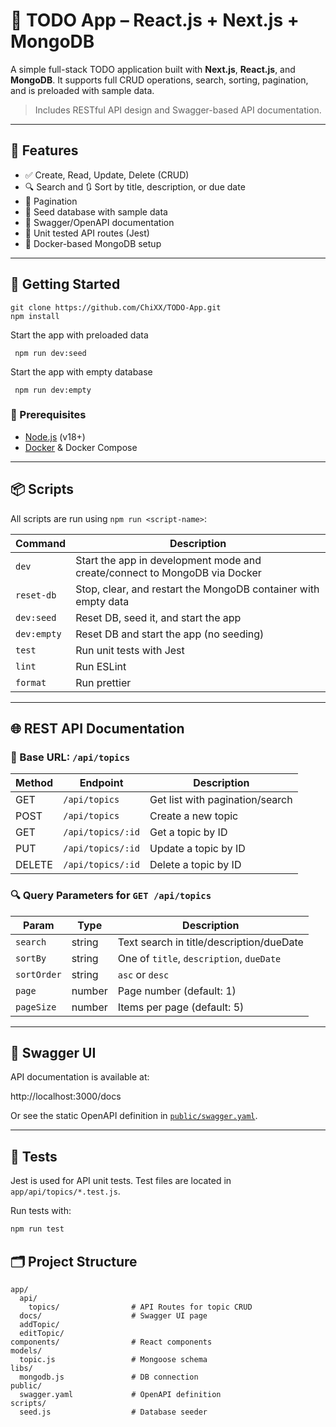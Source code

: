 # 📝 TODO App – React.js + Next.js + MongoDB

A simple full-stack TODO application built with **Next.js**, **React.js**, and **MongoDB**. It supports full CRUD operations, search, sorting, pagination, and is preloaded with sample data.

> Includes RESTful API design and Swagger-based API documentation.

---

## 🧠 Features

- ✅ Create, Read, Update, Delete (CRUD)
- 🔍 Search and 🔃 Sort by title, description, or due date
- 📅 Pagination
- 🌱 Seed database with sample data
- 📜 Swagger/OpenAPI documentation
- 🧪 Unit tested API routes (Jest)
- 🐳 Docker-based MongoDB setup

---

## 🚀 Getting Started

```
git clone https://github.com/ChiXX/TODO-App.git
npm install
```

Start the app with preloaded data

```
 npm run dev:seed
```

Start the app with empty database

```
 npm run dev:empty
```


### 🔧 Prerequisites

- [Node.js](https://nodejs.org/) (v18+)
- [Docker](https://www.docker.com/) & Docker Compose

---

## 📦 Scripts

All scripts are run using `npm run <script-name>`:

| Command          | Description                                                                 |
|------------------|-----------------------------------------------------------------------------|
| `dev`            | Start the app in development mode and create/connect to MongoDB via Docker |
| `reset-db`       | Stop, clear, and restart the MongoDB container with empty data             |
| `dev:seed`       | Reset DB, seed it, and start the app                                       |
| `dev:empty`      | Reset DB and start the app (no seeding)                                    |
| `test`           | Run unit tests with Jest                                                   |
| `lint`           | Run ESLint                                                                 |
| `format`         | Run prettier                                                               |

---

## 🌐 REST API Documentation

### 📎 Base URL: `/api/topics`

| Method | Endpoint         | Description                      |
|--------|------------------|----------------------------------|
| GET    | `/api/topics`    | Get list with pagination/search |
| POST   | `/api/topics`    | Create a new topic               |
| GET    | `/api/topics/:id`| Get a topic by ID                |
| PUT    | `/api/topics/:id`| Update a topic by ID             |
| DELETE | `/api/topics/:id`| Delete a topic by ID             |

### 🔍 Query Parameters for `GET /api/topics`

| Param      | Type   | Description                                  |
|------------|--------|----------------------------------------------|
| `search`   | string | Text search in title/description/dueDate     |
| `sortBy`   | string | One of `title`, `description`, `dueDate`     |
| `sortOrder`| string | `asc` or `desc`                              |
| `page`     | number | Page number (default: 1)                     |
| `pageSize` | number | Items per page (default: 5)                  |

---

## 📖 Swagger UI

API documentation is available at:

http://localhost:3000/docs

Or see the static OpenAPI definition in [`public/swagger.yaml`](./public/swagger.yaml).

---

## 🧪 Tests

Jest is used for API unit tests. Test files are located in `app/api/topics/*.test.js`.

Run tests with:

```bash
npm run test
```
## 🗂️ Project Structure
```
app/
  api/
    topics/                # API Routes for topic CRUD
  docs/                    # Swagger UI page
  addTopic/
  editTopic/
components/                # React components
models/
  topic.js                 # Mongoose schema
libs/
  mongodb.js               # DB connection
public/
  swagger.yaml             # OpenAPI definition
scripts/
  seed.js                  # Database seeder
```


